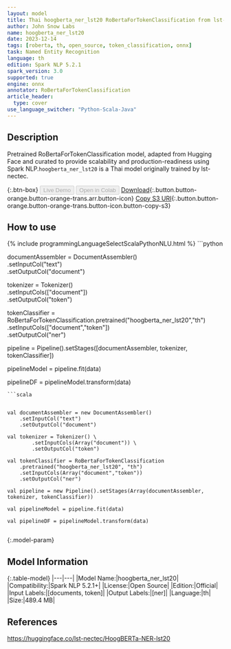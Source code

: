 ```yaml
---
layout: model
title: Thai hoogberta_ner_lst20 RoBertaForTokenClassification from lst-nectec
author: John Snow Labs
name: hoogberta_ner_lst20
date: 2023-12-14
tags: [roberta, th, open_source, token_classification, onnx]
task: Named Entity Recognition
language: th
edition: Spark NLP 5.2.1
spark_version: 3.0
supported: true
engine: onnx
annotator: RoBertaForTokenClassification
article_header:
  type: cover
use_language_switcher: "Python-Scala-Java"
---
```


## Description

Pretrained RoBertaForTokenClassification model, adapted from Hugging Face and curated to provide scalability and production-readiness using Spark NLP.`hoogberta_ner_lst20` is a Thai model originally trained by lst-nectec.

{:.btn-box}
<button class="button button-orange" disabled>Live Demo</button>
<button class="button button-orange" disabled>Open in Colab</button>
[Download](https://s3.amazonaws.com/auxdata.johnsnowlabs.com/public/models/hoogberta_ner_lst20_th_5.2.1_3.0_1702512048615.zip){:.button.button-orange.button-orange-trans.arr.button-icon}
[Copy S3 URI](s3://auxdata.johnsnowlabs.com/public/models/hoogberta_ner_lst20_th_5.2.1_3.0_1702512048615.zip){:.button.button-orange.button-orange-trans.button-icon.button-copy-s3}

## How to use



<div class="tabs-box" markdown="1">
{% include programmingLanguageSelectScalaPythonNLU.html %}
```python


documentAssembler = DocumentAssembler() \
    .setInputCol("text") \
    .setOutputCol("document")
    
tokenizer = Tokenizer() \
        .setInputCols(["document"]) \
        .setOutputCol("token")
        
    
tokenClassifier = RoBertaForTokenClassification.pretrained("hoogberta_ner_lst20","th") \
            .setInputCols(["document","token"]) \
            .setOutputCol("ner")

pipeline = Pipeline().setStages([documentAssembler, tokenizer, tokenClassifier])

pipelineModel = pipeline.fit(data)

pipelineDF = pipelineModel.transform(data)

```
```scala


val documentAssembler = new DocumentAssembler()
    .setInputCol("text") 
    .setOutputCol("document")

val tokenizer = Tokenizer() \
        .setInputCols(Array("document")) \
        .setOutputCol("token")

val tokenClassifier = RoBertaForTokenClassification  
    .pretrained("hoogberta_ner_lst20", "th")
    .setInputCols(Array("document","token")) 
    .setOutputCol("ner") 

val pipeline = new Pipeline().setStages(Array(documentAssembler, tokenizer, tokenClassifier))

val pipelineModel = pipeline.fit(data)

val pipelineDF = pipelineModel.transform(data)


```
</div>

{:.model-param}
## Model Information

{:.table-model}
|---|---|
|Model Name:|hoogberta_ner_lst20|
|Compatibility:|Spark NLP 5.2.1+|
|License:|Open Source|
|Edition:|Official|
|Input Labels:|[documents, token]|
|Output Labels:|[ner]|
|Language:|th|
|Size:|489.4 MB|

## References

https://huggingface.co/lst-nectec/HoogBERTa-NER-lst20